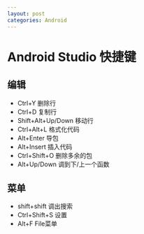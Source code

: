 ```yaml
---
layout: post
categories: Android
---
```


# Android Studio 快捷键

## 编辑

* Ctrl+Y 删除行
* Ctrl+D 复制行
* Shift+Alt+Up/Down 移动行
* Ctrl+Alt+L 格式化代码
* Alt+Enter 导包
* Alt+Insert 插入代码
* Ctrl+Shift+O 删除多余的包
* Alt+Up/Down 调到下/上一个函数


## 菜单

* shift+shift 调出搜索
* Ctrl+Shift+S 设置
* Alt+F File菜单

